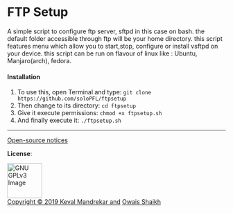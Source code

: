 # FTP Setup

A simple script to configure ftp server, sftpd in this case on bash.
the default folder accessible through ftp will be your home directory.
this script features menu  which allow you to start,stop, configure or install vsftpd on your device.
this script can be run on flavour of linux like : Ubuntu, Manjaro(arch), fedora. 


#### Installation

1. To use this, open Terminal and type:
```git clone https://github.com/soloPFL/ftpsetup```
2. Then change to its directory:
```cd ftpsetup```
3. Give it execute permissions:
```chmod +x ftpsetup.sh```
4. And finally execute it:
```./ftpsetup.sh```

<hr>

[Open-source notices](NOTICE)

<b>License</b>: 

<a href="http://www.gnu.org/licenses/gpl-3.0.en.html" rel="nofollow"><img src="https://camo.githubusercontent.com/0e71b2b50532b8f93538000b46c70a78007d0117/68747470733a2f2f7777772e676e752e6f72672f67726170686963732f67706c76332d3132377835312e706e67" alt="GNU GPLv3 Image" data-canonical-src="https://www.gnu.org/graphics/gplv3-127x51.png" width="80"></a><br>[Copyright © 2019  Keval Mandrekar and](LICENSE)
 [Owais Shaikh](https://gitlab.com/5b43f91c61170e88de567951ebbec765/)



